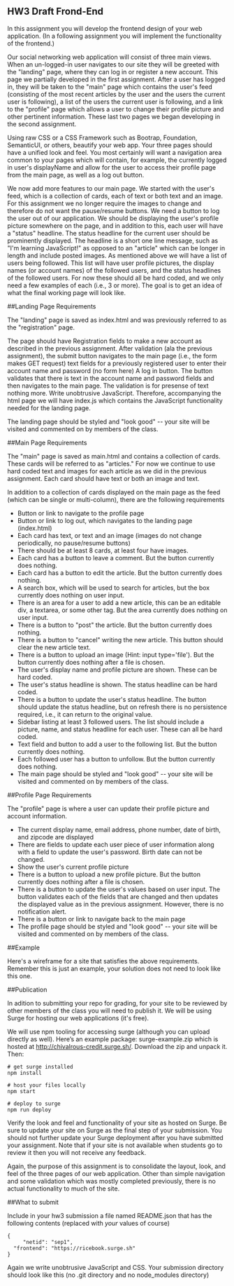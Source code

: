 ## HW3 Draft Frond-End
In this assignment you will develop the frontend design of your web application. (In a following assignment you will implement the functionality of the frontend.)

Our social networking web application will consist of three main views. When an un-logged-in user navigates to our site they will be greeted with the "landing" page, where they can log in or register a new account. This page we partially developed in the first assignment. After a user has logged in, they will be taken to the "main" page which contains the user's feed (consisting of the most recent articles by the user and the users the current user is following), a list of the users the current user is following, and a link to the "profile" page which allows a user to change their profile picture and other pertinent information. These last two pages we began developing in the second assignment.

Using raw CSS or a CSS Framework such as Bootrap, Foundation, SemanticUI, or others, beautify your web app. Your three pages should have a unified look and feel. You most certainly will want a navigation area common to your pages which will contain, for example, the currently logged in user's displayName and allow for the user to access their profile page from the main page, as well as a log out button.

We now add more features to our main page. We started with the user's feed, which is a collection of cards, each of text or both text and an image. For this assignment we no longer require the images to change and therefore do not want the pause/resume buttons. We need a button to log the user out of our application. We should be displaying the user's profile picture somewhere on the page, and in addition to this, each user will have a "status" headline. The status headline for the current user should be prominently displayed. The headline is a short one line message, such as "I'm learning JavaScript!" as opposed to an "article" which can be longer in length and include posted images. As mentioned above we will have a list of users being followed. This list will have user profile pictures, the display names (or account names) of the followed users, and the status headlines of the followed users. For now these should all be hard coded, and we only need a few examples of each (i.e., 3 or more). The goal is to get an idea of what the final working page will look like.

##Landing Page Requirements

The "landing" page is saved as index.html and was previously referred to as the "registration" page.

The page should have
Registration fields to make a new account as described in the previous assignment. After validation (ala the previous assignment), the submit button navigates to the main page (i.e., the form makes GET request)
text fields for a previously registered user to enter their account name and password (no form here)
A log in button. The button validates that there is text in the account name and password fields and then navigates to the main page. The validation is for presense of text nothing more.
Write unobtrusive JavaScript. Therefore, accompanying the html page we will have index.js which contains the JavaScript functionality needed for the landing page.

The landing page should be styled and "look good" -- your site will be visited and commented on by members of the class.

##Main Page Requirements

The "main" page is saved as main.html and contains a collection of cards. These cards will be referred to as "articles." For now we continue to use hard coded text and images for each article as we did in the previous assignment. Each card should have text or both an image and text.

In addition to a collection of cards displayed on the main page as the feed (which can be single or multi-column), there are the following requirements

- Button or link to navigate to the profile page
- Button or link to log out, which navigates to the landing page (index.html)
- Each card has text, or text and an image (images do not change periodically, no pause/resume buttons)
- There should be at least 8 cards, at least four have images.
- Each card has a button to leave a comment. But the button currently does nothing.
- Each card has a button to edit the article. But the button currently does nothing.
- A search box, which will be used to search for articles, but the box currently does nothing on user input.
- There is an area for a user to add a new article, this can be an editable div, a textarea, or some other tag. But the area currently does nothing on user input.
- There is a button to "post" the article. But the button currently does nothing.
- There is a button to "cancel" writing the new article. This button should clear the new article text.
- There is a button to upload an image (Hint: input type='file'). But the button currently does nothing after a file is chosen.
- The user's display name and profile picture are shown. These can be hard coded.
- The user's status headline is shown. The status headline can be hard coded.
- There is a button to update the user's status headline. The button should update the status headline, but on refresh there is no persistence required, i.e., it can return to the original value.
- Sidebar listing at least 3 followed users. The list should include a picture, name, and status headline for each user. These can all be hard coded.
- Text field and button to add a user to the following list. But the button currently does nothing.
- Each followed user has a button to unfollow. But the button currently does nothing.
- The main page should be styled and "look good" -- your site will be visited and commented on by members of the class.

##Profile Page Requirements

The "profile" page is where a user can update their profile picture and account information.

- The current display name, email address, phone number, date of birth, and zipcode are displayed
- There are fields to update each user piece of user information along with a field to update the user's password. Birth date can not be changed.
- Show the user's current profile picture
- There is a button to upload a new profile picture. But the button currently does nothing after a file is chosen.
- There is a button to update the user's values based on user input. The button validates each of the fields that are changed and then updates the displayed value as in the previous assignment. However, there is no notification alert.
- There is a button or link to navigate back to the main page
- The profile page should be styled and "look good" -- your site will be visited and commented on by members of the class.

##Example

Here's a wireframe for a site that satisfies the above requirements. Remember this is just an example, your solution does not need to look like this one.

##Publication

In adition to submitting your repo for grading, for your site to be reviewed by other members of the class you will need to publish it. We will be using Surge for hosting our web applications (it's free).

We will use npm tooling for accessing surge (although you can upload directly as well). Here’s an example package: surge-example.zip which is hosted at http://chivalrous-credit.surge.sh/. Download the zip and unpack it. Then:
```
# get surge installed
npm install

# host your files locally
npm start

# deploy to surge
npm run deploy
```
Verify the look and feel and functionality of your site as hosted on Surge. Be sure to update your site on Surge as the final step of your submission. You should not further update your Surge deployment after you have submitted your assignment. Note that if your site is not available when students go to review it then you will not receive any feedback.

Again, the purpose of this assignment is to consolidate the layout, look, and feel of the three pages of our web application. Other than simple navigation and some validation which was mostly completed previously, there is no actual functionality to much of the site.

##What to submit

Include in your hw3 submission a file named README.json that has the following contents (replaced with *your* values of course)
```
{ 
     "netid": "sep1",
  "frontend": "https://ricebook.surge.sh"
}
```
Again we write unobtrusive JavaScript and CSS. Your submission directory should look like this (no .git directory and no node_modules directory)